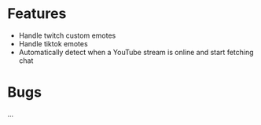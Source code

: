 # Features
* Handle twitch custom emotes
* Handle tiktok emotes
* Automatically detect when a YouTube stream is online and start fetching chat
# Bugs
...